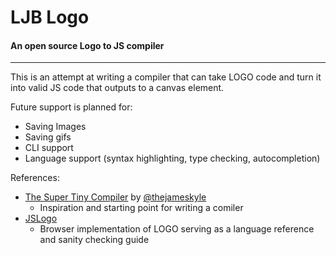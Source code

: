# LJB Logo
#### An open source Logo to JS compiler
---

This is an attempt at writing a compiler that can take LOGO code and turn it into valid JS code that outputs to a canvas element.

Future support is planned for:
* Saving Images
* Saving gifs
* CLI support
* Language support (syntax highlighting, type checking, autocompletion)


References:
* [The Super Tiny Compiler](https://github.com/thejameskyle/the-super-tiny-compiler/) by [@thejameskyle](https://github.com/thejameskyle/)
  * Inspiration and starting point for writing a comiler
* [JSLogo](http://www.calormen.com/jslogo/)
  * Browser implementation of LOGO serving as a language reference and sanity checking guide